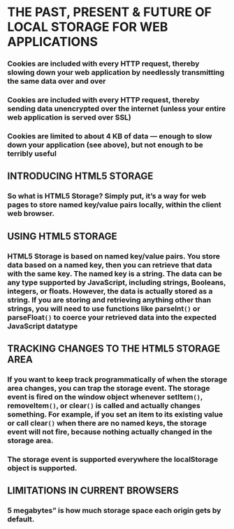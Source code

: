 # THE PAST, PRESENT & FUTURE OF LOCAL STORAGE FOR WEB APPLICATIONS

### Cookies are included with every HTTP request, thereby slowing down your web application by needlessly transmitting the same data over and over

### Cookies are included with every HTTP request, thereby sending data unencrypted over the internet (unless your entire web application is served over SSL)

### Cookies are limited to about 4 KB of data — enough to slow down your application (see above), but not enough to be terribly useful

## INTRODUCING HTML5 STORAGE

### So what is HTML5 Storage? Simply put, it’s a way for web pages to store named key/value pairs locally, within the client web browser.

## USING HTML5 STORAGE

### HTML5 Storage is based on named key/value pairs. You store data based on a named key, then you can retrieve that data with the same key. The named key is a string. The data can be any type supported by JavaScript, including strings, Booleans, integers, or floats. However, the data is actually stored as a string. If you are storing and retrieving anything other than strings, you will need to use functions like parseInt`()` or parseFloat`()` to coerce your retrieved data into the expected JavaScript datatype

## TRACKING CHANGES TO THE HTML5 STORAGE AREA

### If you want to keep track programmatically of when the storage area changes, you can trap the storage event. The storage event is fired on the window object whenever setItem`()`, removeItem`()`, or clear`()` is called and actually changes something. For example, if you set an item to its existing value or call clear`()` when there are no named keys, the storage event will not fire, because nothing actually changed in the storage area.

### The storage event is supported everywhere the localStorage object is supported.

## LIMITATIONS IN CURRENT BROWSERS

### 5 megabytes” is how much storage space each origin gets by default.
